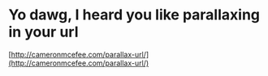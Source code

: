 <!--
id: 6523533859
link: http://tumblr.atmos.org/post/6523533859/yo-dawg-i-heard-you-like-parallaxing-in-your-url
slug: yo-dawg-i-heard-you-like-parallaxing-in-your-url
date: Tue Jun 14 2011 09:14:16 GMT-0700 (PDT)
publish: 2011-06-014
tags: 
title: Yo dawg, I heard you like parallaxing in your url
-->


Yo dawg, I heard you like parallaxing in your url
=================================================

[http://cameronmcefee.com/parallax-url/](http://cameronmcefee.com/parallax-url/)

